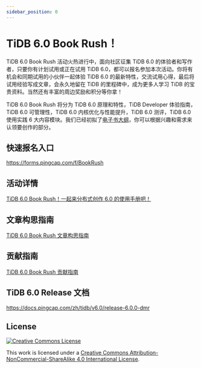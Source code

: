 ```yaml
---
sidebar_position: 0
---
```


# TiDB 6.0 Book Rush！

TiDB 6.0 Book Rush 活动火热进行中，面向社区征集 TiDB 6.0 的体验者和写作者，只要你有计划试用或正在试用 TiDB 6.0，都可以报名参加本次活动。你将有机会和同期试用的小伙伴一起体验 TiDB 6.0 的最新特性，交流试用心得，最后将试用经验写成文章，会永久地留在 TiDB 的里程碑中，成为更多人学习 TiDB 的宝贵资料。当然还有丰富的周边奖励和积分等你拿！

TiDB 6.0 Book Rush 将分为 TiDB 6.0 原理和特性，TiDB Developer 体验指南，TiDB 6.0 可管理性，TiDB 6.0 内核优化与性能提升，TiDB 6.0 测评，TiDB 6.0 使用实践 6 大内容模块。我们已经初拟了[电子书大纲](https://tidb.net/book/book-rush/)，你可以根据兴趣和需求来认领要创作的部分。

## 快速报名入口

https://forms.pingcap.com/f/BookRush

## 活动详情

[TiDB 6.0 Book Rush！一起来分布式创作 6.0 的使用手册吧！](7-event-guide/1-event-detail.md)

## 文章构思指南

[TiDB 6.0 Book Rush 文章构思指南](7-event-guide/2-article-guide.md)

## 贡献指南

[TiDB 6.0 Book Rush 贡献指南](7-event-guide/3-contribute-guide.md)

## TiDB 6.0 Release 文档

https://docs.pingcap.com/zh/tidb/v6.0/release-6.0.0-dmr

## License

[![Creative Commons License](https://i.creativecommons.org/l/by-nc-sa/4.0/88x31.png)](https://creativecommons.org/licenses/by-nc-sa/4.0/)

This work is licensed under a [Creative Commons Attribution-NonCommercial-ShareAlike 4.0 International License](https://creativecommons.org/licenses/by-nc-sa/4.0/).
